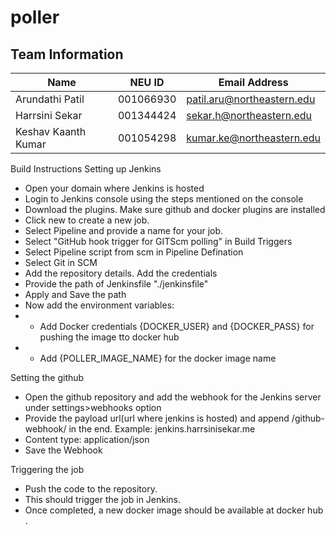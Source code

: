 # poller

## Team Information

| Name | NEU ID | Email Address |
| --- | --- | --- |
| Arundathi Patil     | 001066930 | patil.aru@northeastern.edu |
| Harrsini Sekar      | 001344424 | sekar.h@northeastern.edu   |
| Keshav Kaanth Kumar | 001054298 | kumar.ke@northeastern.edu  |

Build Instructions
Setting up Jenkins 
* Open your domain where Jenkins is hosted
* Login to Jenkins console using the steps mentioned on the console
* Download the plugins. Make sure github and docker plugins are installed
* Click new to create a new job.
* Select Pipeline and provide a name for your job.
* Select "GitHub hook trigger for GITScm polling" in Build Triggers
* Select Pipeline script from scm in Pipeline Defination
* Select Git in SCM
* Add the repository details. Add the credentials
* Provide the path of Jenkinsfile "./jenkinsfile"
* Apply and Save the path
* Now add the environment variables:
* - Add Docker credentials {DOCKER_USER} and {DOCKER_PASS} for pushing the image tto docker hub
* - Add {POLLER_IMAGE_NAME} for the docker image name

Setting the github 
* Open the github repository and add the webhook for the Jenkins server under settings>webhooks option
* Provide the payload url(url where jenkins is hosted) and append /github-webhook/ in the end. Example: jenkins.harrsinisekar.me
* Content type: application/json
* Save the Webhook

Triggering the job 
* Push the code to the repository.
* This should trigger the job in Jenkins.
* Once completed, a new docker image should be available at docker hub .

